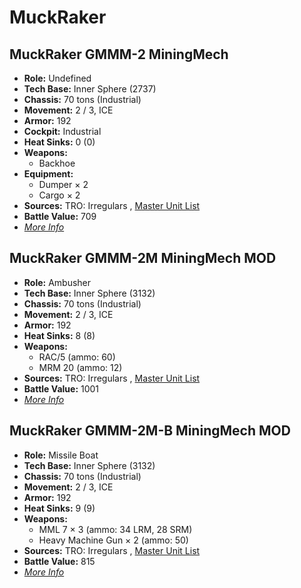 # MuckRaker 

## MuckRaker GMMM-2 MiningMech 

- **Role:** Undefined 
- **Tech Base:** Inner Sphere (2737) 
- **Chassis:** 70 tons (Industrial) 
- **Movement:** 2 / 3, ICE 
- **Armor:** 192 
- **Cockpit:** Industrial 
- **Heat Sinks:** 0 (0) 
- **Weapons:** 
  - Backhoe 
- **Equipment:** 
  - Dumper × 2 
  - Cargo × 2 
- **Sources:** TRO: Irregulars , [Master Unit List](http://masterunitlist.info/Unit/Details/4220) 
- **Battle Value:** 709 
- [*More Info*](muckraker/muckraker_gmmm-2_miningmech.md) 

## MuckRaker GMMM-2M MiningMech MOD 

- **Role:** Ambusher 
- **Tech Base:** Inner Sphere (3132) 
- **Chassis:** 70 tons (Industrial) 
- **Movement:** 2 / 3, ICE 
- **Armor:** 192 
- **Heat Sinks:** 8 (8) 
- **Weapons:** 
  - RAC/5 (ammo: 60) 
  - MRM 20 (ammo: 12) 
- **Sources:** TRO: Irregulars , [Master Unit List](http://masterunitlist.info/Unit/Details/7827) 
- **Battle Value:** 1001 
- [*More Info*](muckraker/muckraker_gmmm-2m_miningmech_mod.md) 

## MuckRaker GMMM-2M-B MiningMech MOD 

- **Role:** Missile Boat 
- **Tech Base:** Inner Sphere (3132) 
- **Chassis:** 70 tons (Industrial) 
- **Movement:** 2 / 3, ICE 
- **Armor:** 192 
- **Heat Sinks:** 9 (9) 
- **Weapons:** 
  - MML 7 × 3 (ammo: 34 LRM, 28 SRM) 
  - Heavy Machine Gun × 2 (ammo: 50) 
- **Sources:** TRO: Irregulars , [Master Unit List](http://masterunitlist.info/Unit/Details/7828) 
- **Battle Value:** 815 
- [*More Info*](muckraker/muckraker_gmmm-2m-b_miningmech_mod.md) 

